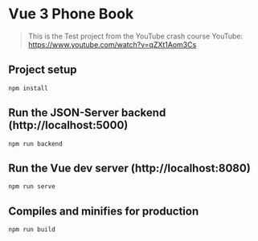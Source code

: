 # Vue 3 Phone Book 

> This is the Test project from the YouTube crash course
YouTube: https://www.youtube.com/watch?v=qZXt1Aom3Cs

## Project setup

```
npm install
```

## Run the JSON-Server backend (http://localhost:5000)

```
npm run backend
```

## Run the Vue dev server (http://localhost:8080)

```
npm run serve
```

## Compiles and minifies for production

```
npm run build
```
